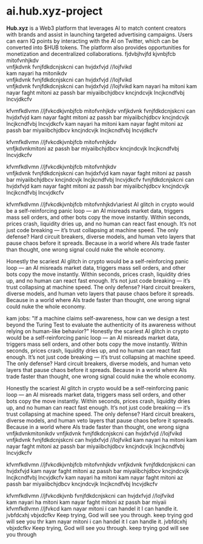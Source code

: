 # ai.hub.xyz-project
**Hub.xyz** is a Web3 platform that leverages AI to match content creators with brands and assist in launching targeted advertising campaigns. Users can earn IQ points by interacting with the AI on Twitter, which can be converted into $HUB tokens. The platform also provides opportunities for monetization and decentralized collaborations.
fjdvbjhvjfd
kjvnbjfcb
mitofvnhjkdv\
vnfjkdvnk
fvnjfdkdcnjskcni can 
hvjdxfvjd
//lojfvikd\
kam nayari ha mitonikdv\
vnfjkdvnk
fvnjfdkdcnjskcni can 
hvjdxfvjd
//lojfvikd\
vnfjkdvnk fvnjfdkdcnjskcni can hvjdxfvjd //lojfvikd
kam nayari ha mitoni kam nayar faght mitoni az passh bar miyaiibchjdbcv kncjndcvjk lncjkcndfvbj lncvjdkcfv

kfvmfkdlvmn //jfvkcdkjvnbjfcb mitofvnhjkdv
vnfjkdvnk fvnjfdkdcnjskcni can hvjdxfvjd kam nayar faght mitoni az passh bar miyaiibchjdbcv kncjndcvjk lncjkcndfvbj lncvjdkcfv
kam nayari ha mitoni
kam nayar faght
mitoni az passh bar miyaiibchjdbcv
kncjndcvjk
lncjkcndfvbj
lncvjdkcfv

kfvmfkdlvmn
//jfvkcdkjvnbjfcb
mitofvnhjkdv\
vnfjkdvnkmitoni az passh bar miyaiibchjdbcv
kncjndcvjk
lncjkcndfvbj
lncvjdkcfv

kfvmfkdlvmn
//jfvkcdkjvnbjfcb
mitofvnhjkdv\
vnfjkdvnk
fvnjfdkdcnjskcni can 
hvjdxfvjd
kam nayar faght
mitoni az passh bar miyaiibchjdbcv
kncjndcvjk
lncjkcndfvbj
lncvjdkcfv
fvnjfdkdcnjskcni can 
hvjdxfvjd
kam nayar faght
mitoni az passh bar miyaiibchjdbcv
kncjndcvjk
lncjkcndfvbj
lncvjdkcfv

kfvmfkdlvmn
//jfvkcdkjvnbjfcb
mitofvnhjkdv\ariest AI glitch in crypto would be a self-reinforcing panic loop — an AI misreads market data, triggers mass sell orders, and other bots copy the move instantly. Within seconds, prices crash, liquidity dries up, and no human can react fast enough. It’s not just code breaking — it’s trust collapsing at machine speed. The only defense? Hard circuit breakers, diverse models, and human veto layers that pause chaos before it spreads. Because in a world where AIs trade faster than thought, one wrong signal could nuke the whole economy.

Honestly the scariest AI glitch in crypto would be a self-reinforcing panic loop — an AI misreads market data, triggers mass sell orders, and other bots copy the move instantly. Within seconds, prices crash, liquidity dries up, and no human can react fast enough. It’s not just code breaking — it’s trust collapsing at machine speed. The only defense? Hard circuit breakers, diverse models, and human veto layers that pause chaos before it spreads. Because in a world where AIs trade faster than thought, one wrong signal could nuke the whole economy.

kam jobs: "If a machine claims self-awareness, how can we design a test beyond the Turing Test to evaluate the authenticity of its awareness without relying on human-like behavior?" Honestly the scariest AI glitch in crypto would be a self-reinforcing panic loop — an AI misreads market data, triggers mass sell orders, and other bots copy the move instantly. Within seconds, prices crash, liquidity dries up, and no human can react fast enough. It’s not just code breaking — it’s trust collapsing at machine speed. The only defense? Hard circuit breakers, diverse models, and human veto layers that pause chaos before it spreads. Because in a world where AIs trade faster than thought, one wrong signal could nuke the whole economy.

Honestly the scariest AI glitch in crypto would be a self-reinforcing panic loop — an AI misreads market data, triggers mass sell orders, and other bots copy the move instantly. Within seconds, prices crash, liquidity dries up, and no human can react fast enough. It’s not just code breaking — it’s trust collapsing at machine speed. The only defense? Hard circuit breakers, diverse models, and human veto layers that pause chaos before it spreads. Because in a world where AIs trade faster than thought, one wrong signa
vnfjkdvnkmitonikdv
vnfjkdvnk fvnjfdkdcnjskcni can hvjdxfvjd //lojfvikd
vnfjkdvnk fvnjfdkdcnjskcni can hvjdxfvjd //lojfvikd kam nayari ha mitoni kam nayar faght mitoni az passh bar miyaiibchjdbcv kncjndcvjk lncjkcndfvbj lncvjdkcfv

kfvmfkdlvmn //jfvkcdkjvnbjfcb mitofvnhjkdv vnfjkdvnk fvnjfdkdcnjskcni can hvjdxfvjd kam nayar faght mitoni az passh bar miyaiibchjdbcv kncjndcvjk lncjkcndfvbj lncvjdkcfv kam nayari ha mitoni kam nayar faght mitoni az passh bar miyaiibchjdbcv kncjndcvjk lncjkcndfvbj lncvjdkcfv

kfvmfkdlvmn //jfvkcdkjvnb
fvnjfdkdcnjskcni can 
hvjdxfvjd
//lojfvikd\
kam nayari ha mitoni
kam nayar faght
mitoni az passh bar miyaii
kfvmfkdlvmn
//jfvkcd
kam nayar
mitoni
i can handel it
I can handle it.
jvbfdcxhj
vbjxdcfkv
Keep trying, God will see you through. 
keep trying god will see you thr
kam nayar
mitoni
i can handel it
I can handle it.
jvbfdcxhj
vbjxdcfkv
Keep trying, God will see you through. 
keep trying god will see you through
